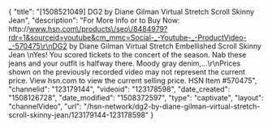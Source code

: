 {
    "title": "[1508521049] DG2 by Diane Gilman Virtual Stretch Scroll Skinny Jean",
    "description": "For More Info or to Buy Now: http:\/\/www.hsn.com\/products\/seo\/8484979?rdr=1&sourceid=youtube&cm_mmc=Social-_-Youtube-_-ProductVideo-_-570475\r\nDG2 by Diane Gilman Virtual Stretch Embellished Scroll Skinny Jean  \nYes! You scored tickets to the concert of the season. Nab these jeans and your outfit is halfway there. Moody gray denim,...\r\nPrices shown on the previously recorded video may not represent the current price.  View hsn.com to view the current selling price. HSN Item #570475",
    "channelid": "123179144",
    "videoid": "123178598",
    "date_created": "1508126728",
    "date_modified": "1508372597",
    "type": "captivate",
    "layout": "channelVideo",
    "url": "\/hsn-network\/dg2-by-diane-gilman-virtual-stretch-scroll-skinny-jean\/123179144-123178598"
}